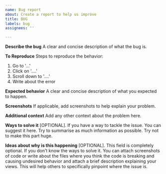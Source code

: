 ```yaml
---
name: Bug report
about: Create a report to help us improve
title: BUG
labels: bug
assignees: ''

---
```


**Describe the bug**
A clear and concise description of what the bug is.

**To Reproduce**
Steps to reproduce the behavior:
1. Go to '...'
2. Click on '....'
3. Scroll down to '....'
4. Write about the error

**Expected behavior**
A clear and concise description of what you expected to happen.

**Screenshots**
If applicable, add screenshots to help explain your problem.


**Additional context**
Add any other context about the problem here.

**Ways to solve it**
[OPTIONAL]. If you have a way to tackle the issue. You can suggest it here. Try to summarise as much information as possible. Try not to make this part huge.

**Ideas about why is this happening**
[OPTIONAL]. This field is completely optional. If you don't know the ways to solve it. You can attach screenshots of code or write about the files where you think the code is breaking and causing undesired behavior and attach a brief description explaining your views. This will help others to specifically pinpoint where the issue is.
